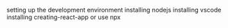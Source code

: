 setting up the development environment
installing nodejs
installing vscode
installing creating-react-app or use npx

